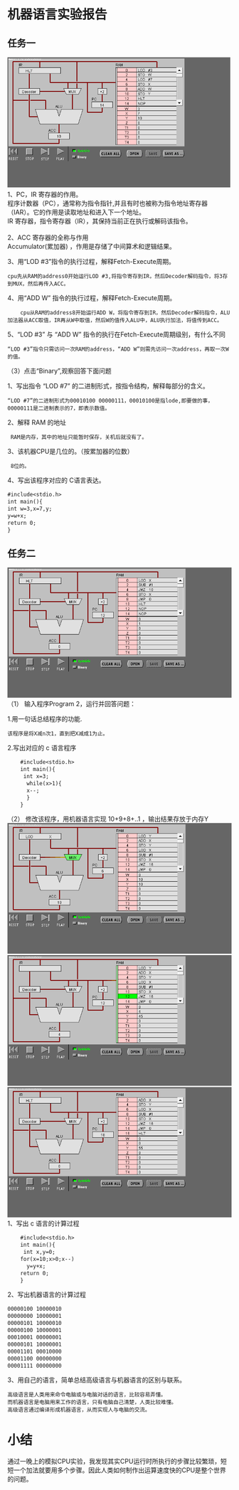 # 机器语言实验报告


## 任务一
![](images/ml1.png) 
1、PC，IR 寄存器的作用。<br>
    程序计数器（PC），通常称为指令指针,并且有时也被称为指令地址寄存器（IAR）。它的作用是读取地址和进入下一个地址。<br>
    IR 寄存器，指令寄存器（IR），其保持当前正在执行或解码该指令。<br><br>
2、ACC 寄存器的全称与作用<br>
    Accumulator(累加器) ，作用是存储了中间算术和逻辑结果。

3、用“LOD #3”指令的执行过程，解释Fetch-Execute周期。<br>

    cpu先从RAM的address0开始运行LOD #3,将指令寄存到IR，然后Decoder解码指令，将3存到MUX，然后再传入ACC。

4、用“ADD W” 指令的执行过程，解释Fetch-Execute周期。<br>
    
        cpu从RAM的address8开始运行ADD W，将指令寄存到IR，然后Decoder解码指令，ALU加法器从ACC取值，IR再从W中取值，然后W的值传入ALU中，ALU执行加法，将值传到ACC。

5、“LOD #3” 与 “ADD W” 指令的执行在Fetch-Execute周期级别，有什么不同<br>
    
    “LOD #3”指令只需访问一次RAM的address，“ADD W”则需先访问一次address，再取一次W的值。


（3）点击“Binary”,观察回答下面问题

1、写出指令 “LOD #7” 的二进制形式，按指令结构，解释每部分的含义。<br>
   
    “LOD #7”的二进制形式为00010100 00000111，00010100是指lode,即要做的事，00000111是二进制表示的7，即表示数值。

2、解释 RAM 的地址<br>
   
     RAM是内存，其中的地址只能暂时保存，关机后就没有了。

3、该机器CPU是几位的。（按累加器的位数）<br>
   
     8位的。

4、写出该程序对应的 C语言表达。<br>
   
    #include<stdio.h>
    int main(){
    int w=3,x=7,y;
    y=w+x;
    return 0;
    }


## 任务二
![](images/ml2.png) 
（1） 输入程序Program 2，运行并回答问题：<br>

1.用一句话总结程序的功能.
    
    该程序是将X减n次1，直到把X减成1为止。

2.写出对应的 c 语言程序


        #include<stdio.h>
        int main(){
         int x=3;
          while(x>1){
          x--;
          }
        }

（2） 修改该程序，用机器语言实现 10+9+8+..1 ，输出结果存放于内存Y
![](images/ml3.png) 
![](images/ml4.png) 
![](images/ml5.png) 
1、写出 c 语言的计算过程

        #include<stdio.h>
        int main(){
         int x,y=0;
        for(x=10;x>0;x--)
          y=y+x;
        return 0;
        }

2、写出机器语言的计算过程

    00000100 10000010
    00000000 10000001
    00000101 10000010
    00000100 10000001
    00010001 00000001
    00000101 10000001
    00001101 00010000
    00001100 00000000
    00001111 00000000

3、用自己的语言，简单总结高级语言与机器语言的区别与联系。

    高级语言是人类用来命令电脑或与电脑对话的语言，比较容易弄懂。
    而机器语言是电脑用来工作的语言，只有电脑自己清楚，人类比较难懂。
    高级语言通过编译形成机器语言，从而实现人与电脑的交流。


# 小结

通过一晚上的模拟CPU实验，我发现其实CPU运行时所执行的步骤比较繁琐，短短一个加法就要用多个步骤。因此人类如何制作出运算速度快的CPU是整个世界的问题。

